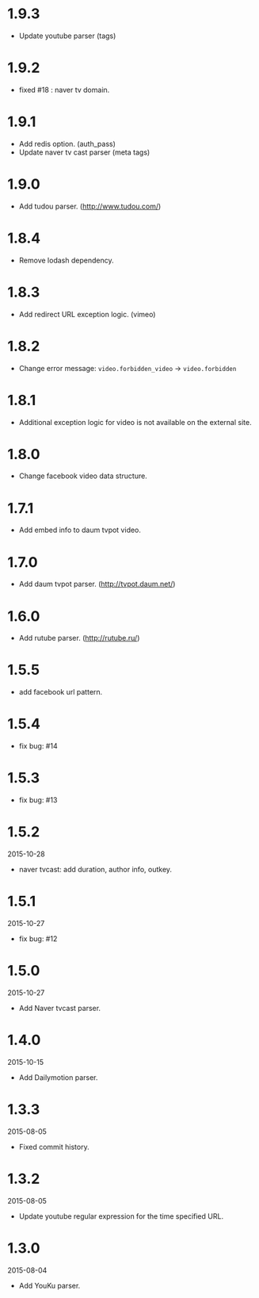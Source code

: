 # 1.9.3

- Update youtube parser (tags)

# 1.9.2

- fixed #18 : naver tv domain.

# 1.9.1

- Add redis option. (auth_pass)
- Update naver tv cast parser (meta tags)

# 1.9.0

- Add tudou parser. (http://www.tudou.com/)

# 1.8.4

- Remove lodash dependency.

# 1.8.3

- Add redirect URL exception logic. (vimeo)

# 1.8.2

- Change error message: `video.forbidden_video` -> `video.forbidden`

# 1.8.1

- Additional exception logic for video is not available on the external site.

# 1.8.0

- Change facebook video data structure.

# 1.7.1

- Add embed info to daum tvpot video.

# 1.7.0

- Add daum tvpot parser. (http://tvpot.daum.net/)

# 1.6.0

- Add rutube parser. (http://rutube.ru/)

# 1.5.5

- add facebook url pattern.

# 1.5.4

- fix bug: #14

# 1.5.3

- fix bug: #13

# 1.5.2

2015-10-28

- naver tvcast: add duration, author info, outkey.

# 1.5.1

2015-10-27

 - fix bug: #12

# 1.5.0

2015-10-27

 - Add Naver tvcast parser.


# 1.4.0

2015-10-15

 - Add Dailymotion parser.

# 1.3.3

2015-08-05

 - Fixed commit history.

# 1.3.2

2015-08-05

 - Update youtube regular expression for the time specified URL.

# 1.3.0

2015-08-04

 - Add YouKu parser.
